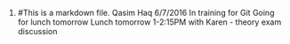 1. #This is a markdown file.
Qasim Haq 6/7/2016
In training for Git
Going for lunch tomorrow
Lunch tomorrow 1-2:15PM with Karen - theory exam discussion
